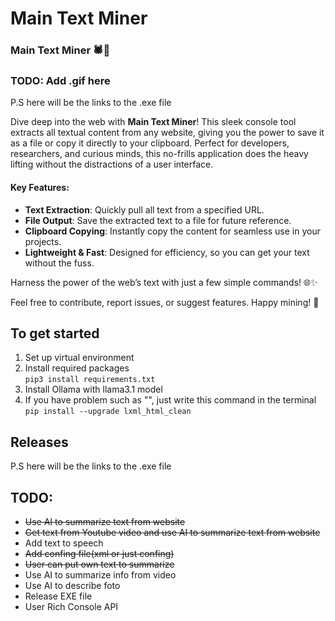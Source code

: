 # Main Text Miner

### Main Text Miner 🕷️📄

### TODO: Add .gif here

P.S here will be the links to the .exe file

Dive deep into the web with **Main Text Miner**! This sleek console tool extracts all textual content from any website, giving you the power to save it as a file or copy it directly to your clipboard. Perfect for developers, researchers, and curious minds, this no-frills application does the heavy lifting without the distractions of a user interface.

#### Key Features:
- **Text Extraction**: Quickly pull all text from a specified URL.
- **File Output**: Save the extracted text to a file for future reference.
- **Clipboard Copying**: Instantly copy the content for seamless use in your projects.
- **Lightweight & Fast**: Designed for efficiency, so you can get your text without the fuss.

Harness the power of the web’s text with just a few simple commands! 🌐✨

Feel free to contribute, report issues, or suggest features. Happy mining! 🚀

## To get started
1. Set up virtual environment <br>
2. Install required packages <br>
```pip3 install requirements.txt```
3. Install Ollama with llama3.1 model
4. If you have problem such as "", just write this command in the terminal
```pip install --upgrade lxml_html_clean```

## Releases
P.S here will be the links to the .exe file
## TODO:
<ul>
<li>
<s>Use AI to summarize text from website</s>
</li>
<li>
<s> Get  text from Youtube video and use AI to summarize text from website </s>
</li>
<li>
Add text to speech 
</li>
<li>
<s>Add confing file(xml or just confing)</s>
</li>
<li>
<s>User can put own text to summarize </s>
</li>
<li>
Use AI to summarize info from video
</li>
<li>
Use AI to describe foto
</li>
<li>
Release EXE file
</li>
<li>
User Rich Console API
</li>
</ul>